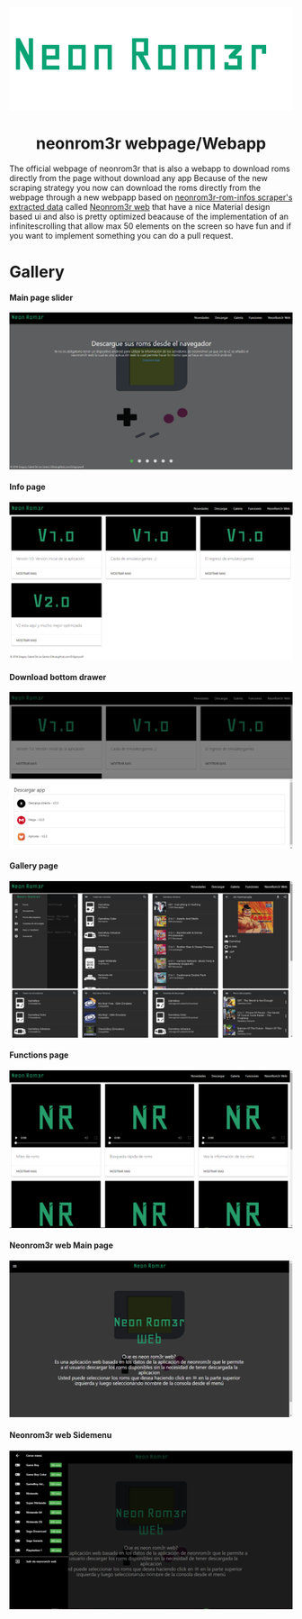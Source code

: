 <p align="center"><img src="https://raw.githubusercontent.com/Gr3gorywolf/neonrom3r-webpage/master/imgs/logolarge.png" /></p>
<h1 align="center">neonrom3r webpage/Webapp</h1>
The official webpage of neonrom3r that is also a webapp to download roms directly from the page without download any app
Because of the new scraping strategy you now can download the roms directly from the webpage through  a new webpapp based on <a href="https://github.com/Gr3gorywolf/Neonrom3r-rom-infos-scraper">neonrom3r-rom-infos scraper's extracted data</a> called
<a href="https://gr3gorywolf.github.io/neonrom3r-webpage/neonrom3rweb.html">Neonrom3r web</a> that have a nice Material design based ui
and also is pretty optimized beacause of the implementation of an infinitescrolling that allow max 50 elements on the screen so have fun 
and if you want to implement something you can do a pull request. 

# Gallery
<h4> Main page slider</h4>
<img src="https://raw.githubusercontent.com/Gr3gorywolf/neonrom3r-webpage/master/imgs/wps.png"/>
<br>
<h4> Info page</h4>
<img src="https://raw.githubusercontent.com/Gr3gorywolf/neonrom3r-webpage/master/imgs/wps2.png"/>
<br>
<h4> Download bottom drawer</h4>
<img src="https://raw.githubusercontent.com/Gr3gorywolf/neonrom3r-webpage/master/imgs/wps3.png"/>
<br>
<h4> Gallery page</h4>
<img src="https://raw.githubusercontent.com/Gr3gorywolf/neonrom3r-webpage/master/imgs/wps4.png"/>
<br>
<h4> Functions page</h4>
<img src="https://raw.githubusercontent.com/Gr3gorywolf/neonrom3r-webpage/master/imgs/wps5.png"/>
<br>
<h4> Neonrom3r web Main page</h4>
<img src="https://raw.githubusercontent.com/Gr3gorywolf/neonrom3r-webpage/master/imgs/wps6.png"/>
<br>
<h4> Neonrom3r web Sidemenu</h4>
<img src="https://raw.githubusercontent.com/Gr3gorywolf/neonrom3r-webpage/master/imgs/wps7.png"/>
